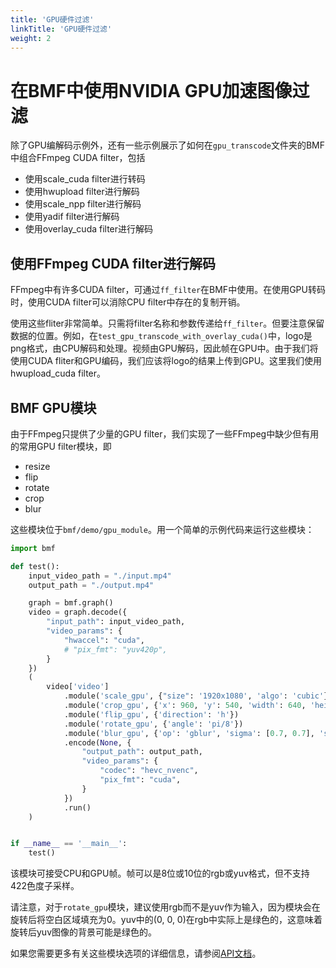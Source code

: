 ```yaml
---
title: 'GPU硬件过滤'
linkTitle: 'GPU硬件过滤'
weight: 2
---
```


# 在BMF中使用NVIDIA GPU加速图像过滤

除了GPU编解码示例外，还有一些示例展示了如何在`gpu_transcode`文件夹的BMF中组合FFmpeg CUDA filter，包括
- 使用scale_cuda filter进行转码
- 使用hwupload filter进行解码
- 使用scale_npp filter进行解码
- 使用yadif filter进行解码
- 使用overlay_cuda filter进行解码

## 使用FFmpeg CUDA filter进行解码

FFmpeg中有许多CUDA filter，可通过`ff_filter`在BMF中使用。在使用GPU转码时，使用CUDA filter可以消除CPU filter中存在的复制开销。

使用这些fliter非常简单。只需将filter名称和参数传递给`ff_filter`。但要注意保留数据的位置。例如，在`test_gpu_transcode_with_overlay_cuda()`中，logo是png格式，由CPU解码和处理。视频由GPU解码，因此帧在GPU中。由于我们将使用CUDA fliter和GPU编码，我们应该将logo的结果上传到GPU。这里我们使用hwupload_cuda filter。

## BMF GPU模块
由于FFmpeg只提供了少量的GPU filter，我们实现了一些FFmpeg中缺少但有用的常用GPU filter模块，即
- resize
- flip
- rotate
- crop
- blur

这些模块位于`bmf/demo/gpu_module`。用一个简单的示例代码来运行这些模块：

```Python
import bmf

def test():
    input_video_path = "./input.mp4"
    output_path = "./output.mp4"

    graph = bmf.graph()
    video = graph.decode({
        "input_path": input_video_path,
        "video_params": {
            "hwaccel": "cuda",
            # "pix_fmt": "yuv420p",
        }
    })
    (
        video['video']
            .module('scale_gpu', {"size": '1920x1080', 'algo': 'cubic'})
            .module('crop_gpu', {'x': 960, 'y': 540, 'width': 640, 'height': 480})
            .module('flip_gpu', {'direction': 'h'})
            .module('rotate_gpu', {'angle': 'pi/8'})
            .module('blur_gpu', {'op': 'gblur', 'sigma': [0.7, 0.7], 'size': [5, 5]})
            .encode(None, {
                "output_path": output_path,
                "video_params": {
                    "codec": "hevc_nvenc",
                    "pix_fmt": "cuda",
                }
            })
            .run()
    )


if __name__ == '__main__':
    test()
```

该模块可接受CPU和GPU帧。帧可以是8位或10位的rgb或yuv格式，但不支持422色度子采样。

请注意，对于`rotate_gpu`模块，建议使用rgb而不是yuv作为输入，因为模块会在旋转后将空白区域填充为0。yuv中的(0, 0, 0)在rgb中实际上是绿色的，这意味着旋转后yuv图像的背景可能是绿色的。

如果您需要更多有关这些模块选项的详细信息，请参阅[API文档](http://babitmf.github.io/docs/bmf/api/filter_module/)。